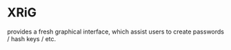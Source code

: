 # XRiG
provides a fresh graphical interface, which assist users to create passwords / hash keys / etc.
